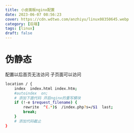 ```yaml
---
title: 小皮面板nginx配置
date: 2023-06-07 08:56:23
cover: https://cdn.wdtwo.com/anzhiyu/linux08350645.webp
category: [后端]
tags: [linux]
draft: false
---
```



# 伪静态

配置以后首页无法访问 子页面可以访问
```bash
location / {
    index  index.html index.htm;
    #autoindex  on;
    # 添加下面代码 开启nginx的重写模块
    if (!-e $request_filename) {
        rewrite  ^(.*)$  /index.php?s=/$1  last;
        break;
    }
    # 添加代码截止
}
```